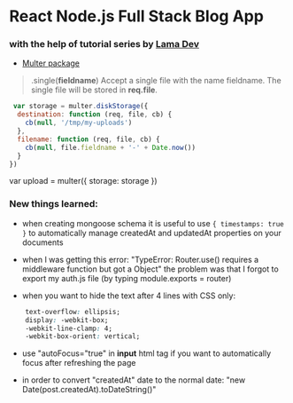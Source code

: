 # React Node.js Full Stack Blog App 

### with the help of tutorial series by [Lama Dev](https://www.youtube.com/watch?v=tlTdbc5byAs&list=PLj-4DlPRT48lGpll2kC4wOsLj7SEV_lYu)

- [Multer package](https://www.npmjs.com/package/multer)
> .single(__fieldname__) Accept a single file with the name fieldname. The single file will be stored in __req.file__.

```javascript
 var storage = multer.diskStorage({
  destination: function (req, file, cb) {
    cb(null, '/tmp/my-uploads')
  },
  filename: function (req, file, cb) {
    cb(null, file.fieldname + '-' + Date.now())
  }
})
```
 
var upload = multer({ storage: storage })

### New things learned:

- when creating mongoose schema it is useful to use ``{ timestamps: true }`` to automatically manage createdAt and updatedAt properties on your documents

- when I was getting this error: "TypeError: Router.use() requires a middleware function but got a Object" the problem was that I forgot to export my auth.js file (by typing module.exports = router)

- when you want to hide the text after 4 lines with CSS only:
```css 
    text-overflow: ellipsis;
    display: -webkit-box;
    -webkit-line-clamp: 4;
    -webkit-box-orient: vertical;
```

- use "autoFocus="true" in **input** html tag if you want to automatically focus after refreshing the page

- in order to convert "createdAt" date to the normal date: "new Date(post.createdAt).toDateString()"